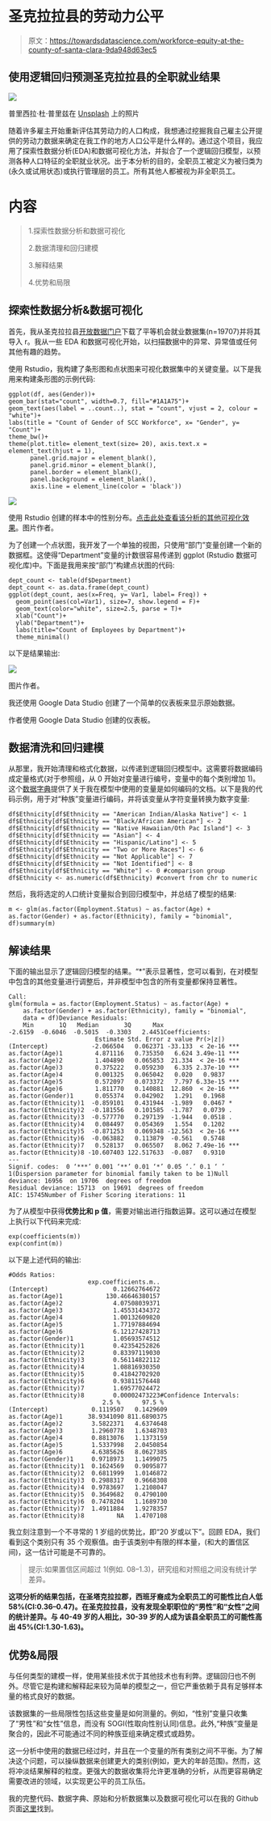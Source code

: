 # 圣克拉拉县的劳动力公平

> 原文：<https://towardsdatascience.com/workforce-equity-at-the-county-of-santa-clara-9da948d63ec5>

## 使用逻辑回归预测圣克拉拉县的全职就业结果

![](img/d6d1c42d4dca4969208bce7b474e8d8d.png)

普里西拉·杜·普里兹在 [Unsplash](https://unsplash.com?utm_source=medium&utm_medium=referral) 上的照片

随着许多雇主开始重新评估其劳动力的人口构成，我想通过挖掘我自己雇主公开提供的劳动力数据来确定在我工作的地方人口公平是什么样的。通过这个项目，我应用了探索性数据分析(EDA)和数据可视化方法，并拟合了一个逻辑回归模型，以预测各种人口特征的全职就业状况。出于本分析的目的，全职员工被定义为被归类为(永久或试用状态)或执行管理层的员工。所有其他人都被视为非全职员工。

# **内容**

> 1.探索性数据分析和数据可视化
> 
> 2.数据清理和回归建模
> 
> 3.解释结果
> 
> 4.优势和局限

## **探索性数据分析&数据可视化**

首先，我从圣克拉拉县[开放数据门户](https://data.sccgov.org/)下载了平等机会就业数据集(n=19707)并将其导入 r。我从一些 EDA 和数据可视化开始，以扫描数据中的异常、异常值或任何其他有趣的趋势。

使用 Rstudio，我构建了条形图和点状图来可视化数据集中的关键变量。以下是我用来构建条形图的示例代码:

```
ggplot(df, aes(Gender))+ 
geom_bar(stat="count", width=0.7, fill="#1A1A75")+
geom_text(aes(label = ..count..), stat = "count", vjust = 2, colour = "white")+
labs(title = "Count of Gender of SCC Workforce", x= "Gender", y= "Count")+
theme_bw()+
theme(plot.title= element_text(size= 20), axis.text.x = element_text(hjust = 1),
      panel.grid.major = element_blank(),
      panel.grid.minor = element_blank(),
      panel.border = element_blank(),
      panel.background = element_blank(),
      axis.line = element_line(color = 'black'))
```

![](img/e445b44d7439559f7e03258a8d83849b.png)

使用 Rstudio 创建的样本中的性别分布。[点击此处查看该分析的其他可视化效果](https://github.com/isRadata/WorkforceEquity_SCC)。图片作者。

为了创建一个点状图，我开发了一个单独的视图，只使用“部门”变量创建一个新的数据框。这使得“Department”变量的计数很容易传递到 ggplot (Rstudio 数据可视化库)中。下面是我用来按“部门”构建点状图的代码:

```
dept_count <- table(df$Department)
dept_count <- as.data.frame(dept_count)
ggplot(dept_count, aes(x=Freq, y= Var1, label= Freq)) + 
  geom_point(aes(col=Var1), size=7, show.legend = F)+
  geom_text(color="white", size=2.5, parse = T)+
  xlab("Count")+ 
  ylab("Department")+
  labs(title="Count of Employees by Department")+
  theme_minimal()
```

以下是结果输出:

![](img/a75cbfb08634f4bcb36bb14c26c03528.png)

图片作者。

我还使用 Google Data Studio 创建了一个简单的仪表板来显示原始数据。

作者使用 Google Data Studio 创建的仪表板。

## **数据清洗和回归建模**

从那里，我开始清理和格式化数据，以传递到逻辑回归模型中。这需要将数据编码成定量格式(对于参照组，从 0 开始对变量进行编号，变量中的每个类别增加 1)。这个[数据字典](https://github.com/isRadata/WorkforceEquity_SCC/blob/main/Data%20Dictionary.pdf)提供了关于我在模型中使用的变量是如何编码的文档。以下是我的代码示例，用于对“种族”变量进行编码，并将该变量从字符变量转换为数字变量:

```
df$Ethnicity[df$Ethnicity == "American Indian/Alaska Native"] <- 1
df$Ethnicity[df$Ethnicity == "Black/African American"] <- 2
df$Ethnicity[df$Ethnicity == "Native Hawaiian/Oth Pac Island"] <- 3 
df$Ethnicity[df$Ethnicity == "Asian"] <- 4
df$Ethnicity[df$Ethnicity == "Hispanic/Latino"] <- 5 
df$Ethnicity[df$Ethnicity == "Two or More Races"] <- 6 
df$Ethnicity[df$Ethnicity == "Not Applicable"] <- 7
df$Ethnicity[df$Ethnicity == "Not Identified"] <- 8
df$Ethnicity[df$Ethnicity == "White"] <- 0 #comparison group
df$Ethnicity <- as.numeric(df$Ethnicity) #convert from chr to numeric
```

然后，我将选定的人口统计变量拟合到回归模型中，并总结了模型的结果:

```
m <- glm(as.factor(Employment.Status) ~ as.factor(Age) + as.factor(Gender) + as.factor(Ethnicity), family = "binomial", df)summary(m)
```

## **解读结果**

下面的输出显示了逻辑回归模型的结果。“*”表示显著性，您可以看到，在对模型中包含的其他变量进行调整后，并非模型中包含的所有变量都保持显著性。

```
Call:
glm(formula = as.factor(Employment.Status) ~ as.factor(Age) + 
    as.factor(Gender) + as.factor(Ethnicity), family = "binomial", 
    data = df)Deviance Residuals: 
    Min       1Q   Median       3Q      Max  
-2.6159  -0.6046  -0.5015  -0.3303   2.4451Coefficients:
                        Estimate Std. Error z value Pr(>|z|)    
(Intercept)            -2.066504   0.062371 -33.133  < 2e-16 ***
as.factor(Age)1         4.871116   0.735350   6.624 3.49e-11 ***
as.factor(Age)2         1.404890   0.065853  21.334  < 2e-16 ***
as.factor(Age)3         0.375222   0.059230   6.335 2.37e-10 ***
as.factor(Age)4         0.001325   0.065042   0.020   0.9837    
as.factor(Age)5         0.572097   0.073372   7.797 6.33e-15 ***
as.factor(Age)6         1.811770   0.140881  12.860  < 2e-16 ***
as.factor(Gender)1      0.055374   0.042902   1.291   0.1968    
as.factor(Ethnicity)1  -0.859101   0.431944  -1.989   0.0467 *  
as.factor(Ethnicity)2  -0.181556   0.101585  -1.787   0.0739 .  
as.factor(Ethnicity)3  -0.577770   0.297139  -1.944   0.0518 .  
as.factor(Ethnicity)4   0.084497   0.054369   1.554   0.1202    
as.factor(Ethnicity)5  -0.871253   0.069348 -12.563  < 2e-16 ***
as.factor(Ethnicity)6  -0.063882   0.113879  -0.561   0.5748    
as.factor(Ethnicity)7   0.528137   0.065507   8.062 7.49e-16 ***
as.factor(Ethnicity)8 -10.607403 122.517633  -0.087   0.9310    
---
Signif. codes:  0 ‘***’ 0.001 ‘**’ 0.01 ‘*’ 0.05 ‘.’ 0.1 ‘ ’ 1(Dispersion parameter for binomial family taken to be 1)Null deviance: 16956  on 19706  degrees of freedom
Residual deviance: 15713  on 19691  degrees of freedom
AIC: 15745Number of Fisher Scoring iterations: 11
```

为了从模型中获得**优势比和 p 值**，需要对输出进行指数运算。这可以通过在模型上执行以下代码来完成:

```
exp(coefficients(m))
exp(confint(m))
```

以下是上述代码的输出:

```
#Odds Ratios:
                      exp.coefficients.m..
(Intercept)                  0.12662764672
as.factor(Age)1            130.46646380157
as.factor(Age)2              4.07508039371
as.factor(Age)3              1.45531434372
as.factor(Age)4              1.00132609820
as.factor(Age)5              1.77197884694
as.factor(Age)6              6.12127428713
as.factor(Gender)1           1.05693574512
as.factor(Ethnicity)1        0.42354252826
as.factor(Ethnicity)2        0.83397119030
as.factor(Ethnicity)3        0.56114822112
as.factor(Ethnicity)4        1.08816930350
as.factor(Ethnicity)5        0.41842702920
as.factor(Ethnicity)6        0.93811576448
as.factor(Ethnicity)7        1.69577024472
as.factor(Ethnicity)8        0.00002473223#Confidence Intervals: 
                          2.5 %      97.5 %
(Intercept)            0.1119507   0.1429609
as.factor(Age)1       38.9341090 811.6890375
as.factor(Age)2        3.5822371   4.6374648
as.factor(Age)3        1.2960778   1.6348703
as.factor(Age)4        0.8813076   1.1373159
as.factor(Age)5        1.5337998   2.0450854
as.factor(Age)6        4.6385626   8.0627385
as.factor(Gender)1     0.9718973   1.1499075
as.factor(Ethnicity)1  0.1624569   0.9095877
as.factor(Ethnicity)2  0.6811999   1.0146872
as.factor(Ethnicity)3  0.2988317   0.9668308
as.factor(Ethnicity)4  0.9783697   1.2108047
as.factor(Ethnicity)5  0.3649682   0.4790100
as.factor(Ethnicity)6  0.7478204   1.1689730
as.factor(Ethnicity)7  1.4911884   1.9278357
as.factor(Ethnicity)8         NA   1.4707108
```

我立刻注意到一个不寻常的 1 岁组的优势比，即“20 岁或以下”。回顾 EDA，我们看到这个类别只有 35 个观察值。由于该类别中有限的样本量，(和大的置信区间)，这一估计可能是不可靠的。

> 提示:如果置信区间超过 1(例如. 08–1.3)，研究组和对照组之间没有统计学差异。

**这项分析的结果包括，在圣塔克拉拉郡，西班牙裔成为全职员工的可能性比白人低 58%(CI:0.36–0.47)。在圣克拉拉县，没有发现全职职位的“男性”和“女性”之间的统计差异。与 40-49 岁的人相比，30-39 岁的人成为该县全职员工的可能性高出 45%(CI:1.30-1.63)。**

## **优势&局限**

与任何类型的建模一样，使用某些技术优于其他技术也有利弊。逻辑回归也不例外。尽管它是构建和解释起来较为简单的模型之一，但它严重依赖于具有足够样本量的格式良好的数据。

该数据集的一些局限性包括这些变量是如何测量的。例如，“性别”变量只收集了“男性”和“女性”信息，而没有 SOGI(性取向性别认同)信息。此外,“种族”变量是聚合的，因此不可能通过不同的种族亚组来确定模式或趋势。

这一分析中使用的数据已经过时，并且在一个变量的所有类别之间不平衡。为了解决这个问题，可以操纵数据来创建更大的类别(例如，更大的年龄范围)。然而，这将冲淡结果解释的粒度。更强大的数据收集将允许更准确的分析，从而更容易确定需要改进的领域，以实现更公平的员工队伍。

我的完整代码、数据字典、原始和分析数据集以及数据可视化可以在我的 Github 页面[这里](https://github.com/isRadata/WorkforceEquity_SCC)找到。